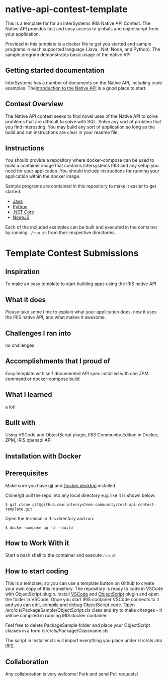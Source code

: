 # native-api-contest-template
This is a template for for an InterSystems IRIS Native API Contest.  The Native API provides fast and easy access to globals and objectscript from your application.

Provided in this template is a docker file to get you started and sample programs in each supported language (Java, .Net, Node, and Python).  The sample program demonstrates basic usage of the native API.  

## Getting started documentation

InterSystems has a number of documents on the Native API, including code examples. The[Introduction to the Native API](https://docs.intersystems.com/irislatest/csp/docbook/DocBook.UI.Page.cls?KEY=BJAVNAT_intro) is a good place to start.

## Contest Overview

The Native API contest seeks to find novel uses of the Native API to solve problems that are difficult to solve with SQL.  Solve any sort of problem that you find interesting.  You may build any sort of application so long as the build and run instructions are clear in your readme file.

## Instructions

You should provide a repository where docker-compose can be used to build a container image that contains Intersystems IRIS and any setup you need for your application. 
You should include instructions for running your application within the docker image. 

Sample programs are contained in this repository to make it easier to get started.
* [Java](./src/java/README.md)
* [Python](./src/python/README.md)
* [.NET Core](./src/dotnet/README.md)
* [NodeJS](./src/nodejs/README.md)

Each of the included examples can be built and executed in the container by running `./run.sh` from their respective directories.


# Template Contest Submissions

## Inspiration
To make an easy template to start building apps using the IRIS native API

## What it does
Please take some time to explain what your application does, now it uses the IRIS native API, and what makes it awesome.

## Challenges I ran into
no challenges

## Accomplishments that I proud of
Easy template with self documented API spec installed with one ZPM command or docker-compose build

## What I learned
a lot!

## Built with
Using VSCode and ObjectScript plugin, IRIS Community Edition in Docker, ZPM, IRIS openapi API


## Installation with Docker

## Prerequisites
Make sure you have [git](https://git-scm.com/book/en/v2/Getting-Started-Installing-Git) and [Docker desktop](https://www.docker.com/products/docker-desktop) installed.


Clone/git pull the repo into any local directory e.g. like it is shown below:

```
$ git clone git@github.com:intersystems-community/rest-api-contest-template.git
```

Open the terminal in this directory and run:

```
$ docker-compose up -d --build
```

## How to Work With it

Start a bash shell to the container and execute `run.sh`


## How to start coding
This is a template, so you can use a template button on Github to create your own copy of this repository.
The repository is ready to code in VSCode with ObjectScript plugin.
Install [VSCode](https://code.visualstudio.com/) and [ObjectScript](https://marketplace.visualstudio.com/items?itemName=daimor.vscode-objectscript) plugin and open the folder in VSCode.
Once you start IRIS container VSCode connects to it and you can edit, compile and debug ObjectScript code.
Open /src/cls/PackageSample/ObjectScript.cls class and try to make changes - it will be compiled in running IRIS docker container.

Feel free to delete PackageSample folder and place your ObjectScript classes in a form
/src/cls/Package/Classname.cls

The script in Installer.cls will import everything you place under /src/cls into IRIS.

## Collaboration 
Any collaboration is very welcome! Fork and send Pull requests!
